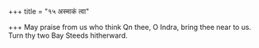 +++
title = "१५ अस्माकं त्वा"

+++
May praise from us who think Qn thee, O Indra, bring thee near to us.  
     Turn thy two Bay Steeds hitherward.